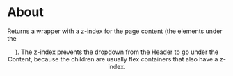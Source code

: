 # About

Returns a wrapper with a z-index for the page content (the elements under the <Header />).
The z-index prevents the dropdown from the Header to go under the Content, because
the children are usually flex containers that also have a z-index.
